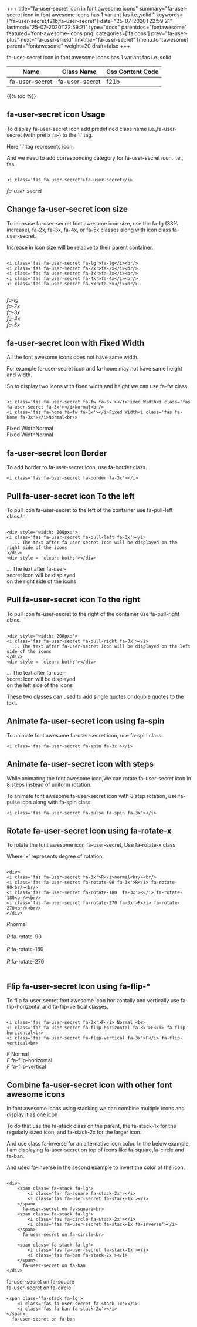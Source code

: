 +++
title="fa-user-secret icon in font awesome icons"
summary="fa-user-secret icon in font awesome icons has 1 variant fas i.e.,solid."
keywords=["fa-user-secret,f21b,fa-user-secret"]
date="25-07-2020T22:59:21"
lastmod="25-07-2020T22:59:21"
type="docs"
parentdoc="fontawesome"
featured='font-awesome-icons.png'
categories=['faicons']
prev="fa-user-plus"
next="fa-user-shield"
linktitle="fa-user-secret"
[menu.fontawesome]
parent="fontawesome"
weight=20
draft=false
+++


fa-user-secret icon in font awesome icons has 1 variant fas i.e.,solid.

<div class='table-responsive'><table class='table'><thead><tr><th>Name</th><th>Class Name</th><th>Css Content Code</th></tr></thead><tbody><tr><td>fa-user-secret</td><td>fa-user-secret</td><td>f21b</td></tr></tbody></table></div>


{{% toc %}}


## fa-user-secret icon Usage

To display fa-user-secret icon add predefined class name i.e.,fa-user-secret (with prefix fa-) to the 'i' tag.

Here 'i' tag represents icon.

And we need to add corresponding category for fa-user-secret icon. i.e., fas.


```

<i class='fas fa-user-secret'>fa-user-secret</i>
```

<i class='fas fa-user-secret'>fa-user-secret</i>




## Change fa-user-secret icon size
To increase fa-user-secret font awesome icon size, use the fa-lg (33% increase), fa-2x, fa-3x, fa-4x, or fa-5x classes along with icon class fa-user-secret.

Increase in icon size will be relative to their parent container. 

```

<i class='fas fa-user-secret fa-lg'>fa-lg</i><br/>
<i class='fas fa-user-secret fa-2x'>fa-2x</i><br/>
<i class='fas fa-user-secret fa-3x'>fa-3x</i><br/>
<i class='fas fa-user-secret fa-4x'>fa-4x</i><br/>
<i class='fas fa-user-secret fa-5x'>fa-5x</i><br/>
            
```

<i class='fas fa-user-secret fa-lg'>fa-lg</i><br/>
<i class='fas fa-user-secret fa-2x'>fa-2x</i><br/>
<i class='fas fa-user-secret fa-3x'>fa-3x</i><br/>
<i class='fas fa-user-secret fa-4x'>fa-4x</i><br/>
<i class='fas fa-user-secret fa-5x'>fa-5x</i><br/>
            



## fa-user-secret Icon with Fixed Width 

All the font awesome icons does not have same width.

For example fa-user-secret icon and fa-home may not have same height and width.

So to display two icons with fixed width and height we can use fa-fw class.


```

<i class='fas fa-user-secret fa-fw fa-3x'></i>Fixed Width<i class='fas fa-user-secret fa-3x'></i>Normal<br/>
<i class='fas fa-home fa-fw fa-3x'></i>Fixed Width<i class='fas fa-home fa-3x'></i>Normal<br/>
```

<i class='fas fa-user-secret fa-fw fa-3x'></i>Fixed Width<i class='fas fa-user-secret fa-3x'></i>Normal<br/>
<i class='fas fa-home fa-fw fa-3x'></i>Fixed Width<i class='fas fa-home fa-3x'></i>Normal<br/>



## fa-user-secret Icon Border 

To add border to fa-user-secret icon, use fa-border class.


```
<i class='fas fa-user-secret fa-border fa-3x'></i>

```
<i class='fas fa-user-secret fa-border fa-3x'></i>





## Pull fa-user-secret icon To the left

To pull icon fa-user-secret to the left of the container use fa-pull-left class.\n

```

<div style='width: 200px;'>
<i class='fas fa-user-secret fa-pull-left fa-3x'></i>
  ... The text after fa-user-secret Icon will be displayed on the right side of the icons
</div>
<div style = 'clear: both;'></div>
```

<div style='width: 200px;'>
<i class='fas fa-user-secret fa-pull-left fa-3x'></i>
  ... The text after fa-user-secret Icon will be displayed on the right side of the icons
</div>
<div style = 'clear: both;'></div>




## Pull fa-user-secret icon To the right
To pull icon fa-user-secret to the right of the container use fa-pull-right class.

```

<div style='width: 200px;'>
<i class='fas fa-user-secret fa-pull-right fa-3x'></i>
  ... The text after fa-user-secret Icon will be displayed on the left side of the icons
</div>
<div style = 'clear: both;'></div>
```

<div style='width: 200px;'>
<i class='fas fa-user-secret fa-pull-right fa-3x'></i>
  ... The text after fa-user-secret Icon will be displayed on the left side of the icons
</div>
<div style = 'clear: both;'></div>

These two classes can used to add single quotes or double quotes to the text.


## Animate fa-user-secret icon using fa-spin
To animate font awesome fa-user-secret icon, use fa-spin class.

```
<i class='fas fa-user-secret fa-spin fa-3x'></i>
```
<i class='fas fa-user-secret fa-spin fa-3x'></i>




## Animate fa-user-secret icon with steps
While animating the font awesome icon,We can rotate fa-user-secret icon in 8 steps instead of uniform rotation.

To animate font awesome fa-user-secret icon with 8 step rotation, use fa-pulse icon along with fa-spin class.


```
<i class='fas fa-user-secret fa-pulse fa-spin fa-3x'></i>

```
<i class='fas fa-user-secret fa-pulse fa-spin fa-3x'></i>





## Rotate fa-user-secret Icon using fa-rotate-x
To rotate the font awesome icon fa-user-secret, Use fa-rotate-x class

Where 'x' represents degree of rotation.


```

<div>
<i class='fas fa-user-secret fa-3x'>R</i>normal<br/><br/>
<i class='fas fa-user-secret fa-rotate-90 fa-3x'>R</i> fa-rotate-90<br/><br/> 
<i class='fas fa-user-secret fa-rotate-180  fa-3x'>R</i> fa-rotate-180<br/><br/> 
<i class='fas fa-user-secret fa-rotate-270 fa-3x'>R</i> fa-rotate-270<br/><br/>
</div>
```

<div>
<i class='fas fa-user-secret fa-3x'>R</i>normal<br/><br/>
<i class='fas fa-user-secret fa-rotate-90 fa-3x'>R</i> fa-rotate-90<br/><br/> 
<i class='fas fa-user-secret fa-rotate-180  fa-3x'>R</i> fa-rotate-180<br/><br/> 
<i class='fas fa-user-secret fa-rotate-270 fa-3x'>R</i> fa-rotate-270<br/><br/>
</div>




## Flip fa-user-secret Icon using fa-flip-*
To flip fa-user-secret font awesome icon horizontally and vertically use fa-flip-horizontal and fa-flip-vertical classes. 

```

<i class='fas fa-user-secret fa-3x'>F</i> Normal <br>
<i class='fas fa-user-secret fa-flip-horizontal fa-3x'>F</i> fa-flip-horizontal<br>
<i class='fas fa-user-secret fa-flip-vertical fa-3x'>F</i> fa-flip-vertical<br>
```

<i class='fas fa-user-secret fa-3x'>F</i> Normal <br>
<i class='fas fa-user-secret fa-flip-horizontal fa-3x'>F</i> fa-flip-horizontal<br>
<i class='fas fa-user-secret fa-flip-vertical fa-3x'>F</i> fa-flip-vertical<br>




## Combine fa-user-secret icon with other font awesome icons
In font awesome icons,using stacking we can combine multiple icons and display it as one icon 

To do that use the fa-stack class on the parent, the fa-stack-1x for the regularly sized icon, and fa-stack-2x for the larger icon.

And use class fa-inverse for an alternative icon color. 
In the below example, I am displaying fa-user-secret on top of icons like fa-square,fa-circle and fa-ban.

And used fa-inverse in the second example to invert the color of the icon.

```

<div>
    <span class='fa-stack fa-lg'>
        <i class='far fa-square fa-stack-2x'></i>
        <i class='fas fa-user-secret fa-stack-1x'></i>
    </span>
      fa-user-secret on fa-square<br>
    <span class='fa-stack fa-lg'>
        <i class='fas fa-circle fa-stack-2x'></i>
        <i class='fas fa-user-secret fa-stack-1x fa-inverse'></i>
    </span>
      fa-user-secret on fa-circle<br>

    <span class='fa-stack fa-lg'>
        <i class='fas fa-user-secret fa-stack-1x'></i>
        <i class='fas fa-ban fa-stack-2x'></i>
    </span>
      fa-user-secret on fa-ban
</div>
```

<div>
    <span class='fa-stack fa-lg'>
        <i class='far fa-square fa-stack-2x'></i>
        <i class='fas fa-user-secret fa-stack-1x'></i>
    </span>
      fa-user-secret on fa-square<br>
    <span class='fa-stack fa-lg'>
        <i class='fas fa-circle fa-stack-2x'></i>
        <i class='fas fa-user-secret fa-stack-1x fa-inverse'></i>
    </span>
      fa-user-secret on fa-circle<br>

    <span class='fa-stack fa-lg'>
        <i class='fas fa-user-secret fa-stack-1x'></i>
        <i class='fas fa-ban fa-stack-2x'></i>
    </span>
      fa-user-secret on fa-ban
</div>






